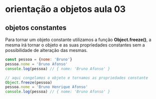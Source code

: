 # orientação a objetos aula 03
## objetos constantes

Para tornar um objeto constante utilizamos a função **Object.freeze()**, a mesma irá tornar o objeto e as suas propriedades constantes sem a possibilidade de alteração das mesmas.

```javascript
const pessoa = {nome: 'Bruno'}
pessoa.nome = 'Bruno Afonso'
console.log(pessoa) // { nome: 'Bruno Afonso' }

// aqui congelamos o objeto e tornamos as propriedades constante
Object.freeze(pessoa)
pessoa.nome = 'Bruno Henrique Afonso'
console.log(pessoa) // { nome: 'Bruno Afonso' }
```
